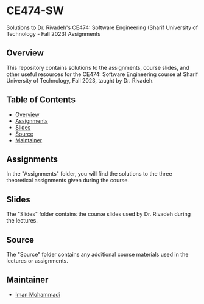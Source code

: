 # CE474-SW
Solutions to Dr. Rivadeh's CE474: Software Engineering (Sharif University of Technology - Fall 2023) Assignments

## Overview

This repository contains solutions to the assignments, course slides, and other useful resources for the CE474: Software Engineering course at Sharif University of Technology, Fall 2023, taught by Dr. Rivadeh.

## Table of Contents

- [Overview](#overview)
- [Assignments](#assignments)
- [Slides](#slides)
- [Source](#source)
- [Maintainer](#Maintainer)

## Assignments

In the "Assignments" folder, you will find the solutions to the three theoretical assignments given during the course.

## Slides

The "Slides" folder contains the course slides used by Dr. Rivadeh during the lectures.

## Source

The "Source" folder contains any additional course materials used in the lectures or assignments.

## Maintainer

- [Iman Mohammadi](https://github.com/Imanm02)